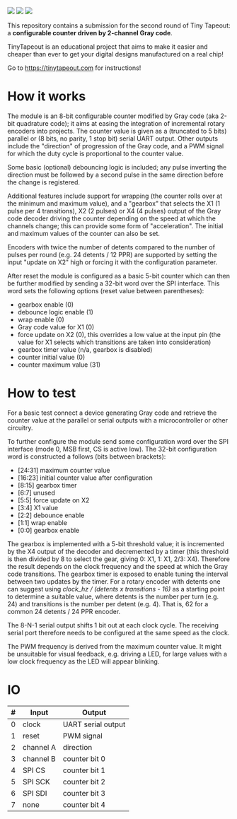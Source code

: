 ![](../../workflows/gds/badge.svg) ![](../../workflows/docs/badge.svg) ![](../../workflows/test/badge.svg)

This repository contains a submission for the second round of Tiny Tapeout: a **configurable counter driven by 2-channel Gray code**.

TinyTapeout is an educational project that aims to make it easier and cheaper than ever to get your digital designs manufactured on a real chip!

Go to https://tinytapeout.com for instructions!

# How it works

The module is an 8-bit configurable counter modified by Gray code (aka 2-bit quadrature code);
it aims at easing the integration of incremental rotary encoders into projects.
The counter value is given as a (truncated to 5 bits) parallel or (8 bits, no parity, 1 stop bit) serial UART output.
Other outputs include the "direction" of progression of the Gray code, and a PWM signal for which the duty cycle is proportional to the counter value.

Some basic (optional) debouncing logic is included; any pulse inverting the direction must be followed by a second pulse in the same direction
before the change is registered.

Additional features include support for wrapping (the counter rolls over at the minimum and maximum value),
and a "gearbox" that selects the X1 (1 pulse per 4 transitions), X2 (2 pulses) or X4 (4 pulses) output of the Gray code decoder driving the counter
depending on the speed at which the channels change; this can provide some form of "acceleration".
The initial and maximum values of the counter can also be set.  

Encoders with twice the number of detents compared to the number of pulses per round (e.g. 24 detents / 12 PPR) are supported 
by setting the input "update on X2" high or forcing it with the configuration parameter.

After reset the module is configured as a basic 5-bit counter which can then be further modified by sending a 32-bit word over the SPI interface.
This word sets the following options (reset value between parentheses):

- gearbox enable (0)
- debounce logic enable (1)
- wrap enable (0)
- Gray code value for X1 (0)
- force update on X2 (0), this overrides a low value at the input pin (the value for X1 selects which transitions are taken into consideration)
- gearbox timer value (n/a, gearbox is disabled)
- counter initial value (0)
- counter maximum value (31)

# How to test

For a basic test connect a device generating Gray code and retrieve the counter value at the parallel or serial outputs with a microcontroller or other circuitry.

To further configure the module send some configuration word over the SPI interface (mode 0, MSB first, CS is active low).
The 32-bit configuration word is constructed a follows (bits between brackets):

- [24:31] maximum counter value
- [16:23] initial counter value after configuration
- [8:15] gearbox timer
- [6:7] unused
- [5:5] force update on X2
- [3:4] X1 value
- [2:2] debounce enable
- [1:1] wrap enable
- [0:0] gearbox enable

The gearbox is implemented with a 5-bit threshold value; it is incremented by the X4 output of the decoder and decremented by a timer
(this threshold is then divided by 8 to select the gear, giving 0: X1, 1: X1, 2/3: X4).
Therefore the result depends on the clock frequency and the speed at which the Gray code transitions. The gearbox timer is exposed to enable tuning
the interval between two updates by the timer.
For a rotary encoder with detents one can suggest using *clock_hz / (detents x transitions - 16)* as a starting point to determine a suitable value,
where detents is the number per turn (e.g. 24) and transitions is the number per detent (e.g. 4). That is, 62 for a common 24 detents / 24 PPR encoder.

The 8-N-1 serial output shifts 1 bit out at each clock cycle. The receiving serial port therefore needs to be configured at the same speed as the clock.

The PWM frequency is derived from the maximum counter value. It might be unsuitable for visual feedback, e.g. driving a LED, for large values with a low
clock frequency as the LED will appear blinking.


# IO

| # | Input        | Output       |
|---|--------------|--------------|
| 0 | clock  | UART serial output |
| 1 | reset  | PWM signal |
| 2 | channel A  | direction |
| 3 | channel B  | counter bit 0 |
| 4 | SPI CS  | counter bit 1 |
| 5 | SPI SCK  | counter bit 2 |
| 6 | SPI SDI  | counter bit 3 |
| 7 | none  | counter bit 4 |
